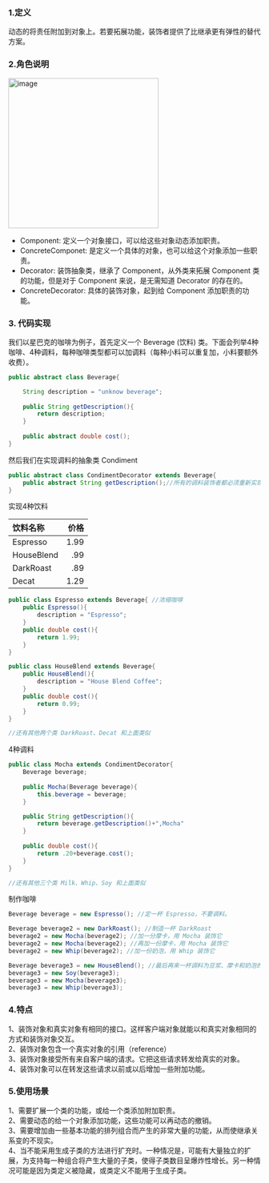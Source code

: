 ### 1.定义
动态的将责任附加到对象上。若要拓展功能，装饰者提供了比继承更有弹性的替代方案。


### 2.角色说明

<img width="300" alt="image" src="https://user-images.githubusercontent.com/17560388/173516521-bde3ea0e-c475-4084-8d20-02b6dbfbbcdf.png">

- Component: 定义一个对象接口，可以给这些对象动态添加职责。
- ConcreteComponet: 是定义一个具体的对象，也可以给这个对象添加一些职责。
- Decorator: 装饰抽象类，继承了 Component，从外类来拓展 Component 类的功能，但是对于 Component 来说，是无需知道 Decorator 的存在的。
- ConcreteDecorator: 具体的装饰对象，起到给 Component 添加职责的功能。

### 3. 代码实现

我们以星巴克的咖啡为例子，首先定义一个 Beverage (饮料) 类。下面会列举4种咖啡、4种调料，每种咖啡类型都可以加调料（每种小料可以重复加，小料要额外收费）。

```java
public abstract class Beverage{

    String description = "unknow beverage";
    
    public String getDescription(){
        return description;
    }
    
    public abstract double cost();
}
```

然后我们在实现调料的抽象类 Condiment

```java
public abstract class CondimentDecorator extends Beverage{
    public abstract String getDescription();//所有的调料装饰者都必须重新实现 getDescription() 方法
}
```
实现4种饮料

| 饮料名称 | 价格 |
| :------| ------: | 
| Espresso | 1.99 |
| HouseBlend | .99 |
| DarkRoast | .89 |
| Decat | 1.29 |

```java
public class Espresso extends Beverage{ //浓缩咖啡
    public Espresso(){
        description = "Espresso";
    }
    public double cost(){
        return 1.99;
    }
}

public class HouseBlend extends Beverage{ 
    public HouseBlend(){
        description = "House Blend Coffee";
    }
    public double cost(){
        return 0.99;
    }
}

//还有其他两个类 DarkRoast、Decat 和上面类似 
```
4种调料
```java
public class Mocha extends CondimentDecorator{
    Beverage beverage;
    
    public Mocha(Beverage beverage){
        this.beverage = beverage;
    }

    public String getDescription(){
        return beverage.getDescription()+",Mocha"
    }
    
    public double cost(){
        return .20+beverage.cost();
    }
}

//还有其他三个类 Milk、Whip、Soy 和上面类似 
```
制作咖啡
```java
Beverage beverage = new Espresso(); //定一杯 Espresso，不要调料。

Beverage beverage2 = new DarkRoast(); //制造一杯 DarkRoast
beverage2 = new Mocha(beverage2); //加一分摩卡，用 Mocha 装饰它
beverage2 = new Mocha(beverage2); //再加一份摩卡，用 Mocha 装饰它
beverage2 = new Whip(beverage2); //加一份奶泡，用 Whip 装饰它

Beverage beverage3 = new HouseBlend(); //最后再来一杯调料为豆浆、摩卡和奶泡的 HouseBlend
beverage3 = new Soy(beverage3); 
beverage3 = new Mocha(beverage3); 
beverage3 = new Whip(beverage3); 
```
### 4.特点
1、装饰对象和真实对象有相同的接口。这样客户端对象就能以和真实对象相同的方式和装饰对象交互。  
2、装饰对象包含一个真实对象的引用（reference）  
3、装饰对象接受所有来自客户端的请求。它把这些请求转发给真实的对象。  
4、装饰对象可以在转发这些请求以前或以后增加一些附加功能。  
### 5.使用场景
1、需要扩展一个类的功能，或给一个类添加附加职责。  
2、需要动态的给一个对象添加功能，这些功能可以再动态的撤销。  
3、需要增加由一些基本功能的排列组合而产生的非常大量的功能，从而使继承关系变的不现实。  
4、当不能采用生成子类的方法进行扩充时。一种情况是，可能有大量独立的扩展，为支持每一种组合将产生大量的子类，使得子类数目呈爆炸性增长。另一种情况可能是因为类定义被隐藏，或类定义不能用于生成子类。  


